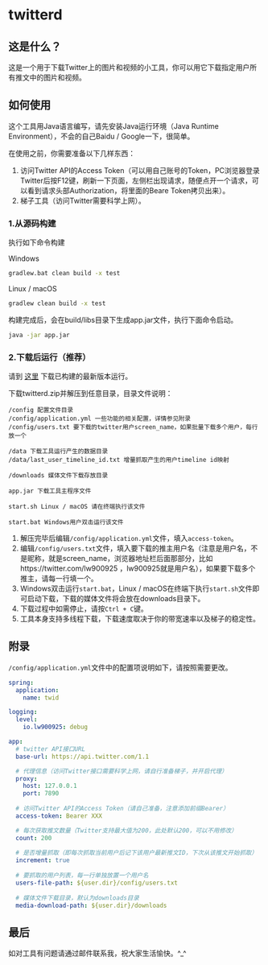 # twitterd

## 这是什么？

这是一个用于下载Twitter上的图片和视频的小工具，你可以用它下载指定用户所有推文中的图片和视频。

## 如何使用

这个工具用Java语言编写，请先安装Java运行环境（Java Runtime Environment），不会的自己Baidu / Google一下，很简单。

在使用之前，你需要准备以下几样东西：

1. 访问Twitter API的Access Token（可以用自己账号的Token，PC浏览器登录Twitter后按F12键，刷新一下页面，左侧栏出现请求，随便点开一个请求，可以看到请求头部Authorization，将里面的Beare Token拷贝出来）。
2. 梯子工具（访问Twitter需要科学上网）。

### 1.从源码构建

执行如下命令构建

Windows

```bash
gradlew.bat clean build -x test
```

Linux / macOS

```bash
gradlew clean build -x test
```

构建完成后，会在build/libs目录下生成app.jar文件，执行下面命令启动。

```bash
java -jar app.jar
```

### 2.下载后运行（推荐）

请到 [这里](https://github.com/lw900925/twitterd/releases) 下载已构建的最新版本运行。

下载twitterd.zip并解压到任意目录，目录文件说明：

```text
/config 配置文件目录
/config/application.yml 一些功能的相关配置，详情参见附录
/config/users.txt 要下载的twitter用户screen_name，如果批量下载多个用户，每行放一个

/data 下载工具运行产生的数据目录
/data/last_user_timeline_id.txt 增量抓取产生的用户timeline id映射

/downloads 媒体文件下载存放目录

app.jar 下载工具主程序文件

start.sh Linux / macOS 请在终端执行该文件

start.bat Windows用户双击运行该文件
```

1. 解压完毕后编辑`/config/application.yml`文件，填入`access-token`。
2. 编辑`/config/users.txt`文件，填入要下载的推主用户名（注意是用户名，不是昵称，就是screen_name，浏览器地址栏后面那部分，比如https://twitter.com/lw900925 ，lw900925就是用户名），如果要下载多个推主，请每一行填一个。
3. Windows双击运行`start.bat`，Linux / macOS在终端下执行`start.sh`文件即可启动下载，下载的媒体文件将会放在downloads目录下。
4. 下载过程中如需停止，请按`Ctrl + C`键。
5. 工具本身支持多线程下载，下载速度取决于你的带宽速率以及梯子的稳定性。

## 附录

`/config/application.yml`文件中的配置项说明如下，请按照需要更改。

```yml
spring:
  application:
    name: twid

logging:
  level:
    io.lw900925: debug

app:
  # twitter API接口URL
  base-url: https://api.twitter.com/1.1

  # 代理信息（访问Twitter接口需要科学上网，请自行准备梯子，并开启代理）
  proxy:
    host: 127.0.0.1
    port: 7890
    
  # 访问Twitter API的Access Token（请自己准备，注意添加前缀Bearer）
  access-token: Bearer XXX

  # 每次获取推文数量（Twitter支持最大值为200，此处默认200，可以不用修改）
  count: 200
  
  # 是否增量抓取（即每次抓取当前用户后记下该用户最新推文ID，下次从该推文开始抓取）
  increment: true
  
  # 要抓取的用户列表，每一行单独放置一个用户名
  users-file-path: ${user.dir}/config/users.txt
  
  # 媒体文件下载目录，默认为downloads目录
  media-download-path: ${user.dir}/downloads
```



## 最后

如对工具有问题请通过邮件联系我，祝大家生活愉快。^_^

